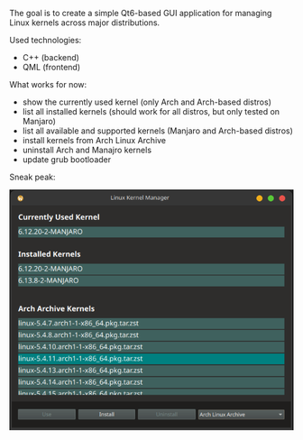 The goal is to create a simple Qt6-based GUI application for managing Linux kernels across major distributions.

Used technologies:
- C++ (backend)
- QML (frontend)

What works for now: 
- show the currently used kernel (only Arch and Arch-based distros)
- list all installed kernels (should work for all distros, but only tested on Manjaro)
- list all available and supported kernels (Manjaro and Arch-based distros)
- install kernels from Arch Linux Archive
- uninstall Arch and Manajro kernels
- update grub bootloader

Sneak peak: 

<img src="assets/screenshot.png" alt="GUI Preview" width="550">

